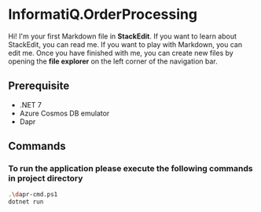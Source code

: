#  InformatiQ.OrderProcessing

Hi! I'm your first Markdown file in **StackEdit**. If you want to learn about StackEdit, you can read me. If you want to play with Markdown, you can edit me. Once you have finished with me, you can create new files by opening the **file explorer** on the left corner of the navigation bar.


## Prerequisite

- .NET 7
- Azure Cosmos DB emulator
- Dapr

## Commands
### To run the application please execute the following commands in project directory
```sh
.\dapr-cmd.ps1
dotnet run
```
